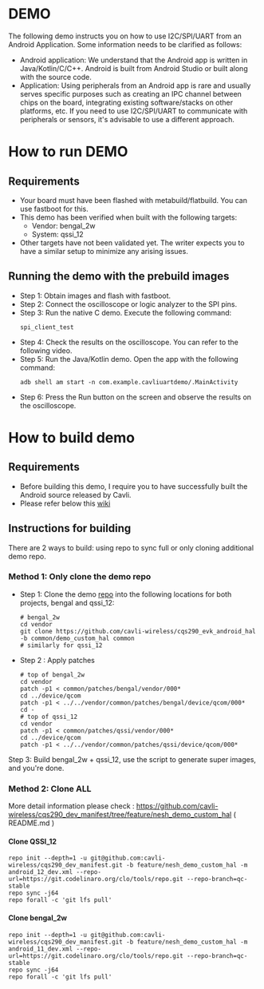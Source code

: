 # DEMO
The following demo instructs you on how to use I2C/SPI/UART from an Android Application. Some information needs to be clarified as follows:

- Android application: We understand that the Android app is written in Java/Kotlin/C/C++. Android is built from Android Studio or built along with the source code.
- Application: Using peripherals from an Android app is rare and usually serves specific purposes such as creating an IPC channel between chips on the board, integrating existing software/stacks on other platforms, etc. If you need to use I2C/SPI/UART to communicate with peripherals or sensors, it's advisable to use a different approach.


# How to run DEMO

## Requirements
  - Your board must have been flashed with metabuild/flatbuild. You can use fastboot for this.
  - This demo has been verified when built with the following targets:
    + Vendor: bengal_2w
    + System: qssi_12
  - Other targets have not been validated yet. The writer expects you to have a similar setup to minimize any arising issues.

## Running the demo with the prebuild images
  - Step 1: Obtain images and flash with fastboot.
  - Step 2: Connect the oscilloscope or logic analyzer to the SPI pins.
  - Step 3: Run the native C demo. Execute the following command:
    ```
    spi_client_test
    ```
  - Step 4: Check the results on the oscilloscope. You can refer to the following video.
  - Step 5: Run the Java/Kotlin demo. Open the app with the following command:
    ```
    adb shell am start -n com.example.cavliuartdemo/.MainActivity
    ```
  - Step 6: Press the Run button on the screen and observe the results on the oscilloscope.

# How to build demo

## Requirements
  - Before building this demo, I require you to have successfully built the Android source released by Cavli.
  - Please refer below this [wiki](https://github.com/cavli-wireless/CQS290/wiki) 

## Instructions for building
  There are 2 ways to build: using repo to sync full or only cloning additional demo repo.

### Method 1: Only clone the demo repo

  - Step 1: Clone the demo [repo](https://github.com/cavli-wireless/cqs290_evk_android_hal/tree/common/demo_custom_hal) into the following locations for both projects, bengal and qssi_12:
    ```
    # bengal_2w
    cd vendor
    git clone https://github.com/cavli-wireless/cqs290_evk_android_hal -b common/demo_custom_hal common
    # similarly for qssi_12
    ```
  - Step 2 : Apply patches
    ```
    # top of bengal_2w
    cd vendor
    patch -p1 < common/patches/bengal/vendor/000*
    cd ../device/qcom
    patch -p1 < ../../vendor/common/patches/bengal/device/qcom/000*
    cd -
    # top of qssi_12
    cd vendor
    patch -p1 < common/patches/qssi/vendor/000*
    cd ../device/qcom
    patch -p1 < ../../vendor/common/patches/qssi/device/qcom/000*
    ```
  Step 3: Build bengal_2w + qssi_12, use the script to generate super images, and you're done.


### Method 2: Clone ALL
  More detail information please check : https://github.com/cavli-wireless/cqs290_dev_manifest/tree/feature/nesh_demo_custom_hal ( README.md )
#### Clone QSSI_12
  ```
  repo init --depth=1 -u git@github.com:cavli-wireless/cqs290_dev_manifest.git -b feature/nesh_demo_custom_hal -m android_12_dev.xml --repo-url=https://git.codelinaro.org/clo/tools/repo.git --repo-branch=qc-stable
  repo sync -j64
  repo forall -c 'git lfs pull'
  ```
#### Clone bengal_2w
  ```
  repo init --depth=1 -u git@github.com:cavli-wireless/cqs290_dev_manifest.git -b feature/nesh_demo_custom_hal -m android_11_dev.xml --repo-url=https://git.codelinaro.org/clo/tools/repo.git --repo-branch=qc-stable
  repo sync -j64
  repo forall -c 'git lfs pull'
  ```
